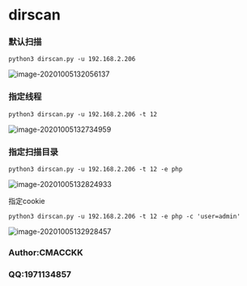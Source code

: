 # dirscan

### 默认扫描

```
python3 dirscan.py -u 192.168.2.206
```

![image-20201005132056137](C:\Users\19711\AppData\Roaming\Typora\typora-user-images\image-20201005132056137.png)

### 指定线程

```
python3 dirscan.py -u 192.168.2.206 -t 12
```

![image-20201005132734959](C:\Users\19711\AppData\Roaming\Typora\typora-user-images\image-20201005132734959.png)

### 指定扫描目录

```
python3 dirscan.py -u 192.168.2.206 -t 12 -e php
```

![image-20201005132824933](C:\Users\19711\AppData\Roaming\Typora\typora-user-images\image-20201005132824933.png)

指定cookie

```
python3 dirscan.py -u 192.168.2.206 -t 12 -e php -c 'user=admin'
```

![image-20201005132928457](C:\Users\19711\AppData\Roaming\Typora\typora-user-images\image-20201005132928457.png)

### Author:CMACCKK

### QQ:1971134857